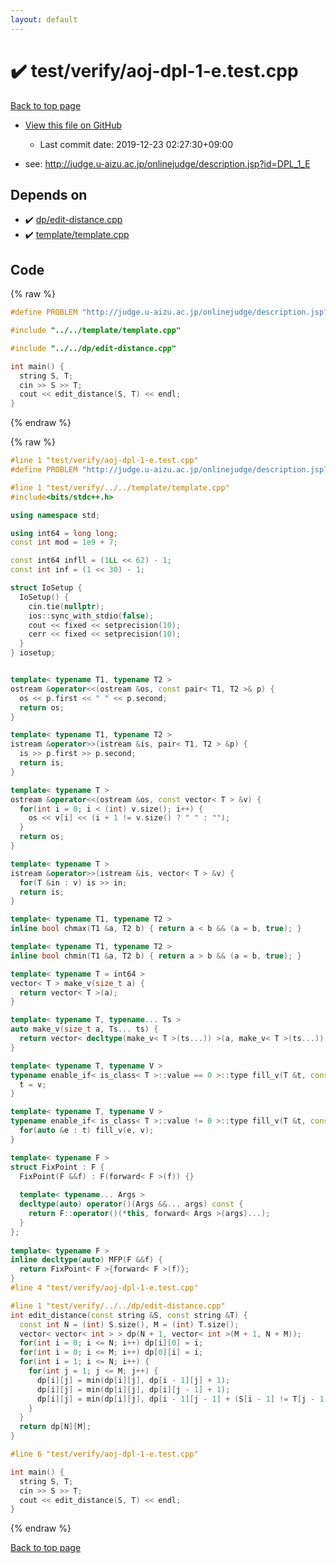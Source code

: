 ```yaml
---
layout: default
---
```


<!-- mathjax config similar to math.stackexchange -->
<script type="text/javascript" async
  src="https://cdnjs.cloudflare.com/ajax/libs/mathjax/2.7.5/MathJax.js?config=TeX-MML-AM_CHTML">
</script>
<script type="text/x-mathjax-config">
  MathJax.Hub.Config({
    TeX: { equationNumbers: { autoNumber: "AMS" }},
    tex2jax: {
      inlineMath: [ ['$','$'] ],
      processEscapes: true
    },
    "HTML-CSS": { matchFontHeight: false },
    displayAlign: "left",
    displayIndent: "2em"
  });
</script>

<script type="text/javascript" src="https://cdnjs.cloudflare.com/ajax/libs/jquery/3.4.1/jquery.min.js"></script>
<script src="https://cdn.jsdelivr.net/npm/jquery-balloon-js@1.1.2/jquery.balloon.min.js" integrity="sha256-ZEYs9VrgAeNuPvs15E39OsyOJaIkXEEt10fzxJ20+2I=" crossorigin="anonymous"></script>
<script type="text/javascript" src="../../../assets/js/copy-button.js"></script>
<link rel="stylesheet" href="../../../assets/css/copy-button.css" />


# :heavy_check_mark: test/verify/aoj-dpl-1-e.test.cpp

<a href="../../../index.html">Back to top page</a>

* <a href="{{ site.github.repository_url }}/blob/master/test/verify/aoj-dpl-1-e.test.cpp">View this file on GitHub</a>
    - Last commit date: 2019-12-23 02:27:30+09:00


* see: <a href="http://judge.u-aizu.ac.jp/onlinejudge/description.jsp?id=DPL_1_E">http://judge.u-aizu.ac.jp/onlinejudge/description.jsp?id=DPL_1_E</a>


## Depends on

* :heavy_check_mark: <a href="../../../library/dp/edit-distance.cpp.html">dp/edit-distance.cpp</a>
* :heavy_check_mark: <a href="../../../library/template/template.cpp.html">template/template.cpp</a>


## Code

<a id="unbundled"></a>
{% raw %}
```cpp
#define PROBLEM "http://judge.u-aizu.ac.jp/onlinejudge/description.jsp?id=DPL_1_E"

#include "../../template/template.cpp"

#include "../../dp/edit-distance.cpp"

int main() {
  string S, T;
  cin >> S >> T;
  cout << edit_distance(S, T) << endl;
}


```
{% endraw %}

<a id="bundled"></a>
{% raw %}
```cpp
#line 1 "test/verify/aoj-dpl-1-e.test.cpp"
#define PROBLEM "http://judge.u-aizu.ac.jp/onlinejudge/description.jsp?id=DPL_1_E"

#line 1 "test/verify/../../template/template.cpp"
#include<bits/stdc++.h>

using namespace std;

using int64 = long long;
const int mod = 1e9 + 7;

const int64 infll = (1LL << 62) - 1;
const int inf = (1 << 30) - 1;

struct IoSetup {
  IoSetup() {
    cin.tie(nullptr);
    ios::sync_with_stdio(false);
    cout << fixed << setprecision(10);
    cerr << fixed << setprecision(10);
  }
} iosetup;


template< typename T1, typename T2 >
ostream &operator<<(ostream &os, const pair< T1, T2 >& p) {
  os << p.first << " " << p.second;
  return os;
}

template< typename T1, typename T2 >
istream &operator>>(istream &is, pair< T1, T2 > &p) {
  is >> p.first >> p.second;
  return is;
}

template< typename T >
ostream &operator<<(ostream &os, const vector< T > &v) {
  for(int i = 0; i < (int) v.size(); i++) {
    os << v[i] << (i + 1 != v.size() ? " " : "");
  }
  return os;
}

template< typename T >
istream &operator>>(istream &is, vector< T > &v) {
  for(T &in : v) is >> in;
  return is;
}

template< typename T1, typename T2 >
inline bool chmax(T1 &a, T2 b) { return a < b && (a = b, true); }

template< typename T1, typename T2 >
inline bool chmin(T1 &a, T2 b) { return a > b && (a = b, true); }

template< typename T = int64 >
vector< T > make_v(size_t a) {
  return vector< T >(a);
}

template< typename T, typename... Ts >
auto make_v(size_t a, Ts... ts) {
  return vector< decltype(make_v< T >(ts...)) >(a, make_v< T >(ts...));
}

template< typename T, typename V >
typename enable_if< is_class< T >::value == 0 >::type fill_v(T &t, const V &v) {
  t = v;
}

template< typename T, typename V >
typename enable_if< is_class< T >::value != 0 >::type fill_v(T &t, const V &v) {
  for(auto &e : t) fill_v(e, v);
}

template< typename F >
struct FixPoint : F {
  FixPoint(F &&f) : F(forward< F >(f)) {}
 
  template< typename... Args >
  decltype(auto) operator()(Args &&... args) const {
    return F::operator()(*this, forward< Args >(args)...);
  }
};
 
template< typename F >
inline decltype(auto) MFP(F &&f) {
  return FixPoint< F >{forward< F >(f)};
}
#line 4 "test/verify/aoj-dpl-1-e.test.cpp"

#line 1 "test/verify/../../dp/edit-distance.cpp"
int edit_distance(const string &S, const string &T) {
  const int N = (int) S.size(), M = (int) T.size();
  vector< vector< int > > dp(N + 1, vector< int >(M + 1, N + M));
  for(int i = 0; i <= N; i++) dp[i][0] = i;
  for(int i = 0; i <= M; i++) dp[0][i] = i;
  for(int i = 1; i <= N; i++) {
    for(int j = 1; j <= M; j++) {
      dp[i][j] = min(dp[i][j], dp[i - 1][j] + 1);
      dp[i][j] = min(dp[i][j], dp[i][j - 1] + 1);
      dp[i][j] = min(dp[i][j], dp[i - 1][j - 1] + (S[i - 1] != T[j - 1]));
    }
  }
  return dp[N][M];
}

#line 6 "test/verify/aoj-dpl-1-e.test.cpp"

int main() {
  string S, T;
  cin >> S >> T;
  cout << edit_distance(S, T) << endl;
}


```
{% endraw %}

<a href="../../../index.html">Back to top page</a>

